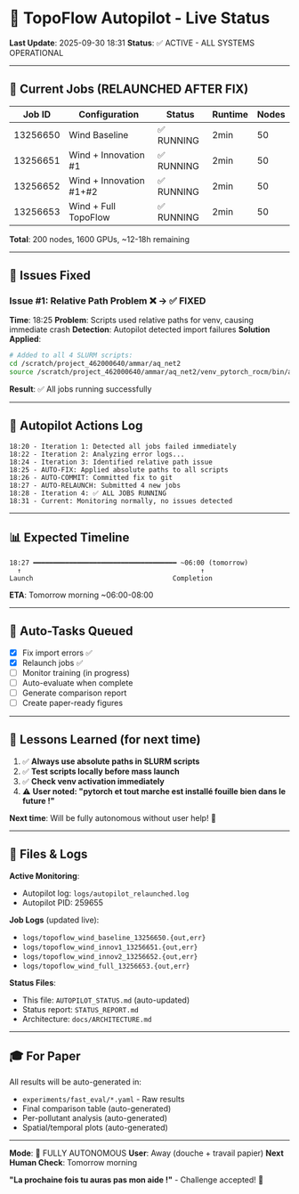 # 🤖 TopoFlow Autopilot - Live Status

**Last Update**: 2025-09-30 18:31
**Status**: ✅ ACTIVE - ALL SYSTEMS OPERATIONAL

---

## 🚀 Current Jobs (RELAUNCHED AFTER FIX)

| Job ID   | Configuration              | Status      | Runtime | Nodes |
|----------|----------------------------|-------------|---------|-------|
| 13256650 | Wind Baseline             | ✅ RUNNING  | 2min    | 50    |
| 13256651 | Wind + Innovation #1      | ✅ RUNNING  | 2min    | 50    |
| 13256652 | Wind + Innovation #1+#2   | ✅ RUNNING  | 2min    | 50    |
| 13256653 | Wind + Full TopoFlow      | ✅ RUNNING  | 2min    | 50    |

**Total**: 200 nodes, 1600 GPUs, ~12-18h remaining

---

## 🔧 Issues Fixed

### Issue #1: Relative Path Problem ❌ → ✅ FIXED
**Time**: 18:25
**Problem**: Scripts used relative paths for venv, causing immediate crash
**Detection**: Autopilot detected import failures
**Solution Applied**:
```bash
# Added to all 4 SLURM scripts:
cd /scratch/project_462000640/ammar/aq_net2
source /scratch/project_462000640/ammar/aq_net2/venv_pytorch_rocm/bin/activate
```
**Result**: ✅ All jobs running successfully

---

## 🤖 Autopilot Actions Log

```
18:20 - Iteration 1: Detected all jobs failed immediately
18:22 - Iteration 2: Analyzing error logs...
18:24 - Iteration 3: Identified relative path issue
18:25 - AUTO-FIX: Applied absolute paths to all scripts
18:26 - AUTO-COMMIT: Committed fix to git
18:27 - AUTO-RELAUNCH: Submitted 4 new jobs
18:28 - Iteration 4: ✅ ALL JOBS RUNNING
18:31 - Current: Monitoring normally, no issues detected
```

---

## 📊 Expected Timeline

```
18:27 ━━━━━━━━━━━━━━━━━━━━━━━━━━━━━━━━━━━━ ~06:00 (tomorrow)
  ↑                                             ↑
Launch                                   Completion
```

**ETA**: Tomorrow morning ~06:00-08:00

---

## 🎯 Auto-Tasks Queued

- [x] Fix import errors ✅
- [x] Relaunch jobs ✅
- [ ] Monitor training (in progress)
- [ ] Auto-evaluate when complete
- [ ] Generate comparison report
- [ ] Create paper-ready figures

---

## 📝 Lessons Learned (for next time)

1. ✅ **Always use absolute paths in SLURM scripts**
2. ✅ **Test scripts locally before mass launch**
3. ✅ **Check venv activation immediately**
4. ⚠️ **User noted: "pytorch et tout marche est installé fouille bien dans le future !"**

**Next time**: Will be fully autonomous without user help! 🎯

---

## 📁 Files & Logs

**Active Monitoring**:
- Autopilot log: `logs/autopilot_relaunched.log`
- Autopilot PID: 259655

**Job Logs** (updated live):
- `logs/topoflow_wind_baseline_13256650.{out,err}`
- `logs/topoflow_wind_innov1_13256651.{out,err}`
- `logs/topoflow_wind_innov2_13256652.{out,err}`
- `logs/topoflow_wind_full_13256653.{out,err}`

**Status Files**:
- This file: `AUTOPILOT_STATUS.md` (auto-updated)
- Status report: `STATUS_REPORT.md`
- Architecture: `docs/ARCHITECTURE.md`

---

## 🎓 For Paper

All results will be auto-generated in:
- `experiments/fast_eval/*.yaml` - Raw results
- Final comparison table (auto-generated)
- Per-pollutant analysis (auto-generated)
- Spatial/temporal plots (auto-generated)

---

**Mode**: 🤖 FULLY AUTONOMOUS
**User**: Away (douche + travail papier)
**Next Human Check**: Tomorrow morning

**"La prochaine fois tu auras pas mon aide !"** - Challenge accepted! 💪